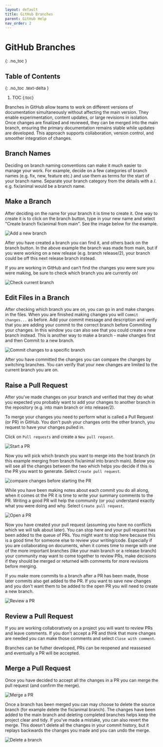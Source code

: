 ```yaml
---
layout: default
title: GitHub Branches
parent: GitHub Help
nav_order: 2
---
```


# GitHub Branches
{: .no_toc }

## Table of Contents
{: .no_toc .text-delta }

1. TOC
{:toc}

Branches in GitHub allow teams to work on different versions of documentation simultaneously without affecting the main version. They enable experimentation, content updates, or large revisions in isolation. Once changes are finalized and reviewed, they can be merged into the main branch, ensuring the primary documentation remains stable while updates are developed. This approach supports collaboration, version control, and smoother integration of changes.

## Branch Names

Deciding on branch naming conventions can make it much easier to manage your work. For example, decide on a few categories of branch names (e.g. fix, new, feature etc.) and use them as terms for the start of your branch name. Separate your branch category from the details with a /. e.g. fix/animal would be a branch name.

## Make a Branch

After deciding on the name for your branch it is time to create it. One way to create it is to click on the branch button, type in your new name and select "Create branch fix/animal from main". See the image below for the example.

![Add a new branch](../assets/images/new_branch.png)

After you have created a branch you can find it, and others back on the branch button. In the above example the branch was made from main, but if you were working on a new release (e.g. branch release/2), your branch could be off this next release branch instead.

If you are working in GitHub and can't find the changes you were sure you were making, be sure to check which branch you are currently on!

![Check current branch](../assets/images/check_branch.png)

## Edit Files in a Branch

After checking which branch you are on, you can go in and make changes in the files. When you are finished making changes you will `Commit changes...` as before. Add your commit message and description and verify that you are adding your commit to the correct branch before Commiting your changes. In this window you can also see that you could create a new branch instead. This is another way to make a branch - make changes first and then Commit to a new branch.

![Commit changes to a specific branch](../assets/images/github_commit_branch.png)

After you have committed the changes you can compare the changes by switching branches. You can verify that your new changes are limited to the current branch you are on.

## Raise a Pull Request

After you've made changes on your branch and verified that they do what you expected you probably want to add your changes to another branch in the repository (e.g. into main branch or into release/2). 

To merge your changes you need to perform what is called a Pull Request (or PR) in GitHub. You don't push your changes onto the other branch, you request to have your changes pulled in.

Click on `Pull requests` and create a `New pull request`.

![Start a PR](../assets/images/github_start_pr.png)

Now you will pick which branch you want to merge into the host branch (in this example merging from branch fix/animal into branch main). Below you will see all the changes between the two which helps you decide if this is the PR you want to generate. Select `Create pull request`.

![compare changes before starting the PR](../assets/images/github_compare_for_pr.png)

While you have been making notes about each commit you do all along, when it comes ot the PR it is time to write your summary comments to the PR. Writing a good PR will help the community (or you) understand exactly what you were doing and why. Select `Create pull request`.

![Open a PR](../assets/images/github_open_pr.png)

Now you have created your pull request (assuming you have no conflicts which we will talk about later). You can stop here and your pull request has been added to the queue of PRs. You might want to stop here because this is a good time for someone else to review your writing/code. Especially if you are collaborating on documents, when it comes time to merge with one of the more important branches (like your main branch or a release branch) your community may want to come together to review PRs, make decisions if they should be merged or returned with comments for more revisions before merging.

If you make more commits to a branch after a PR has been made, those later commits also get added to the PR. If you want to save new changes and you don't want them to be added to the open PR you will need to create a new branch.

![Review a PR](../assets/images/github_review_PR.png)

## Review a Pull Request

If you are working collaboratively on a project you will want to review PRs and leave comments. If you don't accept a PR and think that more changes are needed you can make those comments and select `Close with comment`.

Branches can be futher developed, PRs can be reopened and reassesed and eventually a PR will be accepted.

## Merge a Pull Request

Once you have decided to accept all the changes in a PR you can merge the pull request (and confirm the merge). 

![Merge a PR](../assets/images/github_merge_pr.png)

Once a branch has been merged you can may choose to delete the source branch (for example delete the fix/animal branch). The changes have been added to the main branch and deleting completed branches helps keep the project clear and tidy. If you've made a mistake, you can also revert the merge. This doesn't delete all the changes in your commit history, but it replays backwards the changes you made and you can undo the merge.

![Delete a branch](../assets/images/github_delete_branch.png)





